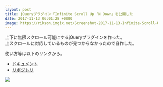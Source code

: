 ```yaml
---
layout: post
title: jQueryプラグイン「Infinite Scroll Up ‘N Down」を公開した
date: 2017-11-13 06:01:28 +0800
image: https://rikson.imgix.net/Screenshot-2017-11-13-Infinite-Scroll-Up-N-Down1.png?w=856
---
```

上下に無限スクロール可能にするjQueryプラグインを作った。  
上スクロールに対応しているものが見つからなかったので自作した。

使い方等は以下のリンクから。

- [ドキュメント](https://rikuson.github.io/infinite-scroll-up-n-down)
- [リポジトリ](https://github.com/rikuson/infinite-scroll-up-n-down)

![](https://rikson.imgix.net/infinite-scroll-demo.gif)


